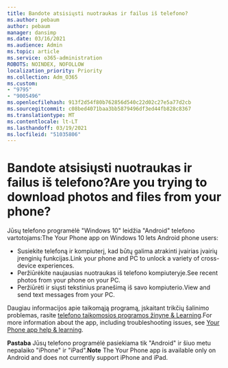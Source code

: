 ```yaml
---
title: Bandote atsisiųsti nuotraukas ir failus iš telefono?
ms.author: pebaum
author: pebaum
manager: dansimp
ms.date: 03/16/2021
ms.audience: Admin
ms.topic: article
ms.service: o365-administration
ROBOTS: NOINDEX, NOFOLLOW
localization_priority: Priority
ms.collection: Adm_O365
ms.custom:
- "9795"
- "9005496"
ms.openlocfilehash: 913f2d54f80b762856d540c22d02c27e5a77d2cb
ms.sourcegitcommit: c08bed4071baa3bb5879496df3ed44fb828c8367
ms.translationtype: MT
ms.contentlocale: lt-LT
ms.lasthandoff: 03/19/2021
ms.locfileid: "51035806"
---
```

# <a name="are-you-trying-to-download-photos-and-files-from-your-phone"></a><span data-ttu-id="ba8f9-102">Bandote atsisiųsti nuotraukas ir failus iš telefono?</span><span class="sxs-lookup"><span data-stu-id="ba8f9-102">Are you trying to download photos and files from your phone?</span></span>

<span data-ttu-id="ba8f9-103">Jūsų telefono programėlė "Windows 10" leidžia "Android" telefono vartotojams:</span><span class="sxs-lookup"><span data-stu-id="ba8f9-103">The Your Phone app on Windows 10 lets Android phone users:</span></span>

- <span data-ttu-id="ba8f9-104">Susiekite telefoną ir kompiuterį, kad būtų galima atrakinti įvairias įvairių įrenginių funkcijas.</span><span class="sxs-lookup"><span data-stu-id="ba8f9-104">Link your phone and PC to unlock a variety of cross-device experiences.</span></span>
- <span data-ttu-id="ba8f9-105">Peržiūrėkite naujausias nuotraukas iš telefono kompiuteryje.</span><span class="sxs-lookup"><span data-stu-id="ba8f9-105">See recent photos from your phone on your PC.</span></span>
- <span data-ttu-id="ba8f9-106">Peržiūrėti ir siųsti tekstinius pranešimą iš savo kompiuterio.</span><span class="sxs-lookup"><span data-stu-id="ba8f9-106">View and send text messages from your PC.</span></span>

<span data-ttu-id="ba8f9-107">Daugiau informacijos apie taikomąją programą, įskaitant trikčių šalinimo problemas, rasite [telefono taikomosios programos žinyne & Learning](https://support.microsoft.com/your-phone-app).</span><span class="sxs-lookup"><span data-stu-id="ba8f9-107">For more information about the app, including troubleshooting issues, see [Your Phone app help & learning](https://support.microsoft.com/your-phone-app).</span></span>

<span data-ttu-id="ba8f9-108">**Pastaba** Jūsų telefono programėlė pasiekiama tik "Android" ir šiuo metu nepalaiko "iPhone" ir "iPad".</span><span class="sxs-lookup"><span data-stu-id="ba8f9-108">**Note** The Your Phone app is available only on Android and does not currently support iPhone and iPad.</span></span>